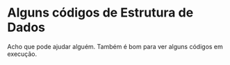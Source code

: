 # Alguns códigos de Estrutura de Dados

Acho que pode ajudar alguém. Também é bom para ver alguns códigos em execução.
